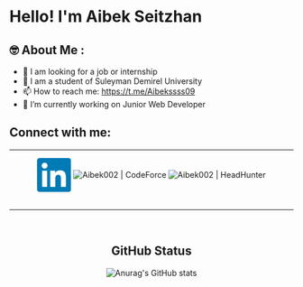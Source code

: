 

# Hello! I'm Aibek Seitzhan

## 🤓 About Me :

<!--
**Aibek002/Aibek002** is a ✨ _special_ ✨ repository because its `README.md` (this file) appears on your GitHub profile.

Here are some ideas to get you started:

- 
- 👯 I’m looking to collaborate on ...
- 🤔 I’m looking for help with ...
- 💬 Ask me about ...
- 🤔  I am looking for a job or internship
- 😄 Pronouns: ...
- ⚡ Fun fact: ...
-->
- 🤔 I am looking for a job or internship
- 🌱 I am a student of Suleyman Demirel University 
- 📫 How to reach me: https://t.me/Aibekssss09 
- 🔭 I’m currently working on Junior Web Developer


## Connect with me: 
<div align="center">
<hr>
  <img align = "center" alt =" Aibek002 | LinkedIn" width ="60px" src = "https://github.com/Khankee/Khankee/blob/main/img/LinkedIn.png"/>

  <img align = "center" alt =" Aibek002 | CodeForce" width ="60px" src = "https://encrypted-tbn0.gstatic.com/images?q=tbn:ANd9GcQpXeOgObyId3ZNxuoR0x-AYWOKqwEsPKg2mqMOidUQxA&s" />
  <img align = "center" alt =" Aibek002 | HeadHunter" width ="60px" src = "https://upload.wikimedia.org/wikipedia/commons/7/79/HeadHunter_logo.png"/><br><br><hr><br>

  <div>

<!--   <hr> -->
<!--     <img src="https://github-readme-stats.vercel.app/api?username=Aibek002&show_icons=true&title_color=ffffff&icon_color=34abeb&text_color=daf7dc&bg_color=151515" /> -->

</div>


## GitHub Status

![Anurag's GitHub stats](https://github-readme-stats.vercel.app/api?username=Aibek002&show_icons=true&theme=radical)
